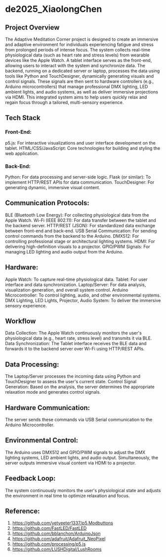 # de2025_XiaolongChen
## Project Overview
The Adaptive Meditation Corner project is designed to create an immersive and adaptive environment for individuals experiencing fatigue and stress from prolonged periods of intense focus. The system collects real-time physiological data (such as heart rate and stress levels) from wearable devices like the Apple Watch. A tablet interface serves as the front-end, allowing users to interact with the system and synchronize data. The backend, running on a dedicated server or laptop, processes the data using tools like Python and TouchDesigner, dynamically generating visuals and control signals. These signals are then sent to hardware controllers (e.g., Arduino microcontrollers) that manage professional DMX lighting, LED ambient lights, and audio systems, as well as deliver immersive projections via HDMI. This integrated system aims to help users quickly relax and regain focus through a tailored, multi-sensory experience.

## Tech Stack

### Front-End:
p5.js: For interactive visualizations and user interface development on the tablet.
HTML/CSS/JavaScript: Core technologies for building and styling the web application.

### Back-End:
Python: For data processing and server-side logic.
Flask (or similar): To implement HTTP/REST APIs for data communication.
TouchDesigner: For generating dynamic, immersive visual content.

## Communication Protocols:

BLE (Bluetooth Low Energy): For collecting physiological data from the Apple Watch.
Wi-Fi (IEEE 802.11): For data transfer between the tablet and the backend server.
HTTP/REST (JSON): For standardized data exchange between front-end and back-end.
USB Serial Communication: For sending control commands from the backend to the Arduino.
DMX512: For controlling professional stage or architectural lighting systems.
HDMI: For delivering high-definition visuals to a projector.
GPIO/PWM Signals: For managing LED lighting and audio output from the Arduino.

## Hardware:

Apple Watch: To capture real-time physiological data.
Tablet: For user interface and data synchronization.
Laptop/Server: For data analysis, visualization generation, and overall system control.
Arduino Microcontroller: To control lighting, audio, and other environmental systems.
DMX Lighting, LED Lights, Projector, Audio System: To deliver the immersive sensory experience.

## Workflow
Data Collection:
The Apple Watch continuously monitors the user's physiological data (e.g., heart rate, stress level) and transmits it via BLE.
Data Synchronization:
The Tablet interface receives the BLE data and forwards it to the backend server over Wi-Fi using HTTP/REST APIs.

## Data Processing:
The Laptop/Server processes the incoming data using Python and TouchDesigner to assess the user's current state.
Control Signal Generation:
Based on the analysis, the server determines the appropriate relaxation mode and generates control signals.
## Hardware Communication:
The server sends these commands via USB Serial communication to the Arduino Microcontroller.
## Environmental Control:
The Arduino uses DMX512 and GPIO/PWM signals to adjust the DMX lighting systems, LED ambient lights, and audio output.
Simultaneously, the server outputs immersive visual content via HDMI to a projector.

## Feedback Loop:
The system continuously monitors the user's physiological state and adjusts the environment in real time to optimize relaxation and focus.

## Reference:
1. https://github.com/yetyeeter1337/p5.Modbuttons
2. https://github.com/FastLED/FastLED
3. https://github.com/bblanchon/ArduinoJson
4. https://github.com/adafruit/Adafruit_NeoPixel
5. https://github.com/processing/p5.js
6. https://github.com/LUSHDigital/LushRooms

